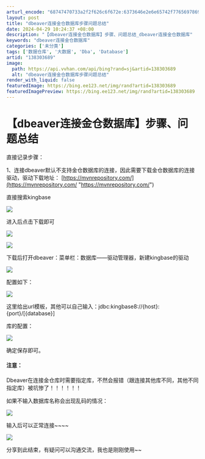```yaml
---
arturl_encode: "68747470733a2f2f626c6f672e:6373646e2e6e65742f77656978696e5f34363137393334372f:61727469636c652f64657461696c732f313338333033363839"
layout: post
title: "dbeaver连接金仓数据库步骤问题总结"
date: 2024-04-29 10:24:37 +08:00
description: "【dbeaver连接金仓数据库】步骤、问题总结_dbeaver连接金仓数据库"
keywords: "dbeaver连接金仓数据库"
categories: ['未分类']
tags: ['数据仓库', '大数据', 'Dba', 'Database']
artid: "138303689"
image:
  path: https://api.vvhan.com/api/bing?rand=sj&artid=138303689
  alt: "dbeaver连接金仓数据库步骤问题总结"
render_with_liquid: false
featuredImage: https://bing.ee123.net/img/rand?artid=138303689
featuredImagePreview: https://bing.ee123.net/img/rand?artid=138303689
---
```


# 【dbeaver连接金仓数据库】步骤、问题总结

直接记录步骤：

1、连接dbeaver默认不支持金仓数据库的连接，因此需要下载金仓数据库的连接驱动，驱动下载地址：
[https://mvnrepository.com/](https://mvnrepository.com/ "https://mvnrepository.com/")

直接搜索kingbase

![](https://i-blog.csdnimg.cn/blog_migrate/e7d6bcb2a375a6a41b75d31ea64b5cad.png)

进入后点击下载即可

![](https://i-blog.csdnimg.cn/blog_migrate/b60a7965aafe970529c7926881eff146.png)

![](https://i-blog.csdnimg.cn/blog_migrate/e6122eae657fc4fb7a683a488e2873b1.png)

下载后打开dbeaver：菜单栏：数据库——驱动管理器，新建kingbase的驱动

![](https://i-blog.csdnimg.cn/blog_migrate/0aa5bb241a50a08a1ffbe1afc881b7e6.png)

配置如下：

![](https://i-blog.csdnimg.cn/blog_migrate/e33fa10f0f0a7c3b5bda671e115dd4fd.png)

这里给出url模板，其他可以自己输入：jdbc:kingbase8://{host}:{port}/[{database}]

库的配置：

![](https://i-blog.csdnimg.cn/blog_migrate/edf1966a684029afd2d0af52433f1748.png)

确定保存即可。

#### **注意：**

Dbeaver在连接金仓库时需要指定库，不然会报错（跟连接其他库不同，其他不同指定库）被坑惨了！！！！！！

如果不输入数据库名称会出现乱码的情况：

![](https://i-blog.csdnimg.cn/blog_migrate/57f76fdd2c0a2b80de398fd02e973fd2.png)

输入后可以正常连接~~~~

![](https://i-blog.csdnimg.cn/blog_migrate/7652145102c28936e5f3021a5e90f14f.png)

分享到此结束，有疑问可以沟通交流，我也是刚刚使用~~